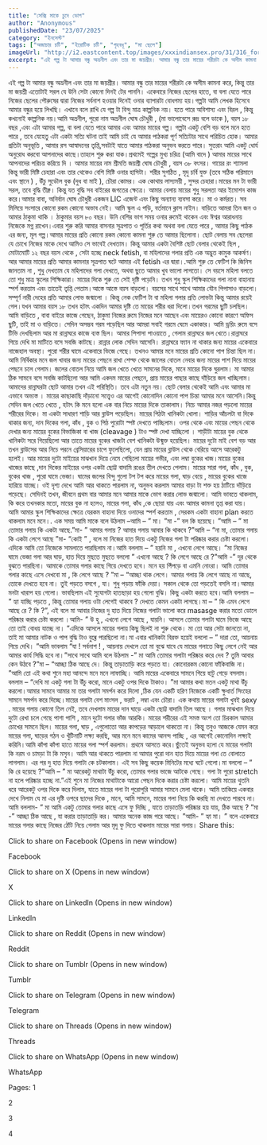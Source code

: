 ```yaml
---
title: "সেক্সি মাকে চুদে ভোগ"
author: "Anonymous"
publishedDate: "23/07/2025"
category: "ইনসেস্ট"
tags: ["অজাচার চটি", "ইরোটিক চটি", "গৃহবধূ", "মা ছেলে"]
imageUrl: "http://i2.eastcontent.top/images/xxxindiansex.pro/31/316_for.jpg"
excerpt: "এই গল্প টা আমার বন্ধু অভ্রনীল এবং তার মা জয়শ্রীর। আমার বন্ধু তার মায়ের শরীরটা কে অসীম কামনা করে, কিন্তু তার মা জয়শ্রী এতোটাই সরল যে উনি সেটা কোনো দিনই টের পাননি। একেবারে নিজের ছেলের হাতে, বা বলা যেতে..."
---
```


এই গল্প টা আমার বন্ধু অভ্রনীল এবং তার মা জয়শ্রীর। আমার বন্ধু তার মায়ের শরীরটা কে অসীম কামনা করে, কিন্তু তার মা জয়শ্রী এতোটাই সরল যে উনি সেটা কোনো দিনই টের পাননি। একেবারে নিজের ছেলের হাতে, বা বলা যেতে পারে নিজের ছেলের পৌরুষের দ্বারা নিজের সর্বনাশ হওয়ার দিনেই ওনার ব্যাপারটা বোধগম্য হয়।গল্পটা আমি লেখক হিসেবে আমার বন্ধুর হয়ে লিখছি। এখানে বলে রাখি যে গল্প টা বিন্দু মাত্র কাল্পনিক নয়। হতে পারে অবিশাস্য এবং বিরল , কিন্তু কখনোই কাল্পনিক নয়।আমি অভ্রনীল, পুরো নাম অভ্রনীল ঘোষ চৌধুরী , (মা ভালোবেসে রুদ্র বলে ডাকে ), বয়স ১৮ বছর ,এবং এটা আমার গল্প, বা বলা যেতে পারে আমার এবং আমার মায়ের গল্প। গল্পটা একটু বেশি বড় বলে মনে হতে পারে , তবে যেহেতু এটা একটা সত্যি ঘটনা তাই আমি চাই যে আমার পাঠকরা পূর্ণ সত্যিটার সাথে পরিচিত হোক। আমার প্রতিটা অনুভূতি , আমার রস আস্বাদনের তৃপ্তি,সবটাই যাতে আমার পাঠকরা অনুভব করতে পারে। সুতরাং আমি একটু ধোর্য অনুরোধ করবো আপনাদের কাছে।তাহলে শুরু করা যাক।প্রথমেই গল্পের মুখ্য চরিত্র (আমি বাদে ) আমার মায়ের সাথে আপনাদের পরিচয় করিয়ে দি । আমার মায়ের নাম শ্রীমতি জয়শ্রী ঘোষ চৌধুরী , বয়স ৩৮ বৎসর। গায়ের রং শ্যামলা কিন্তু ভারী মিষ্টি চেহারা এবং তার থেকেও বেশি মিষ্টি ওনার হাসিটা। শরীর সুগঠিত , মৃদু চর্বি যুক্ত (তবে সঠিক পরিমানে এবং স্থানে ) , উঁচু সুডৌল বুক (দুধ বা মাই ), চৌরা কোমর। এক কোথায় লাস্যময়ী , সুন্দর চেহারা।মায়ের মন টা ভারী সরল, তবে বুদ্ধি তীক্ন। কিন্তু যত বুদ্ধি সব বাইরের জগতের ক্ষেত্রে। আমার বেলায় মায়ের শুধু সরলতা আর ইমোশন কাজ করে।আমার বাবা, অনির্বান ঘোষ চৌধুরী একজন LIC এজেন্ট এবং কিছু অন্যান্য ব্যবসা করে। মা ও কর্মরত। সব মিলিয়ে সংসারে কোনো রকম কোনো অভাব নেই। আমি স্কুল এ পড়ি, বর্তমানে ক্লাস নাইন। বাড়িতে আমরা তিন জন ও আমার ঠাকুমা থাকি । ঠাকুমার বয়স ৮০ বছর। উনি বেশির ভাগ সময় ওনার রুমেই থাকেন এবং ঈশ্বর আরাধনায় নিজেকে মগ্ন রাখেন।এবার শুরু করি আমার বাসনার সূত্রপাত ও পূর্তির কথা অথবা বলা যেতে পারে , আমার কিছু পাঠক এর জন্য, মূল গল্প।আমার মায়ের প্রতি কোনো রকম কোনো কামনা শুরু তে আমার ছিলোনা। ছোট বেলায় সব ছেলেরা যে চোখে নিজের মাকে দেখে আমিও সে ভাবেই দেখতাম। কিন্তু আমার একটা বৈশিষ্ট ছোট বেলার থেকেই ছিল , মোটামোটি ১২ বছর বয়স থেকে , সেটা হচ্ছে neck fetish, বা মহিলাদের গলার প্রতি এক অদ্ভুত কামুক আকর্ষণ। আর আমার মায়ের প্রতি আমার কামনার সূত্রপাত ঘটে আমার এই fetish এর দ্বারা।.আমি শুরু তে ফেটিশ কি জিনিস জানতাম না , শুধু দেখতাম যে মহিলাদের গলা দেখতে, অথবা ছুতে আমার খুব ভালো লাগতো। সে বয়সে মহিলা বলতে তো শুধু মাত্র স্কুলের শিক্ষিকারা। মায়ের দিকে শুরু তে সেই দৃষ্টি পড়েনি। তখন শুধু স্কুল শিক্ষিকাদের গলা নানা বাহানায় স্পর্শ করতাম এবং তাতেই তৃপ্তি পেতাম।আস্তে আস্তে বয়স বাড়লো। বয়সের সাথে সাথে আমার যৌন পিপাসাও বাড়লো। সম্পূর্ণ নারী দেহের প্রতি আমার লোভ জন্মালো । কিন্তু নেক ফেটিশ টা বা মহিলা গলার প্রতি লোভটা কিন্তু আমার রয়েই গেল।যখন আমার বয়স ১৮ তখন হটাৎ একদিন আমার দৃষ্টি তে মায়ের শরীর ধরা দিলো।তখন গরমের ছুটি চলছিল। আমি বাড়িতে , বাবা বাইরে কাজে গেছেন, ঠাকুমা নিজের রুমে নিজের মনে আছেন এবং মায়েরও কোনো কারণে অফিস ছুটি, তাই মা ও বাড়িতে। সেদিন অসম্ভব গরম পড়েছিল আর আমরা সবাই গরমে ঘেমে একাকার। আমি ড্রয়িং রুমে বসে টিভি দেখছিলাম আর মা রান্নাঘরে কাজে ব্যস্ত ছিল। আমার পিপাসা পাওয়াতে , গেলাম রান্নাঘরে জল খেতে।রান্নাঘরে গিয়ে দেখি মা মাটিতে বসে সবজি কাটছে। রান্নার লোক সেদিন আসেনি। রান্নাঘরে ফ্যান না থাকার জন্য মায়ের একেবারে নাজেহাল অবস্থা। পুরো শরীর ঘামে একেবারে ভিজে গেছে। তখনও আমার মনে মায়ের প্রতি কোনো পাপ চিন্তা ছিল না। আমি নির্বিকার মনে জল খাবার জন্য মায়ের পেছনে রাখা শেল্ফ থেকে জালের বোতল নেবার জন্য মায়ের পাশ দিয়ে মায়ের পেছনে চলে গেলাম। জলের বোতল নিয়ে আমি জল খেতে খেতে সামনের দিকে, মানে মায়ের দিকে ঘুরলাম। মা আমার ঠিক সামনে বসে সবজি কাটছিলো আর আমি একদম মায়ের পেছনে, প্রায় মায়ের পাছার কাছে দাঁড়িয়ে জল খাচ্ছিলাম।আমাদের রান্নাঘরটা ছোট আমার তখন এই পরিস্থিতি। তবে এটা নতুন নয়। ছোট বেলার থেকেই আমি এবং আমার মা এভাবে অভ্যস্ত । মায়ের কাছাকাছি দাঁড়ানো সত্ত্বেও এর আগেই কোনোদিন কোনো পাপ চিন্তা আমার মনে আসেনি।কিন্তু সেদিন জল খেতে খেতে , হটাৎ কি মনে হলো এক বার নিচে মায়ের দিকে তাকালাম। নিচে আমার নজর পড়লো মায়ের শরীরের দিকে। মা একটা সাধারণ শাড়ি আর ব্লাউস পড়েছিল। মায়ের পিঠটা খানিকটা খোলা। শাড়ির আঁচলটা বা দিকে থাকার জন্য, দান দিকের গলা, কাঁধ , বুক ও পিঠ পুরোটা স্পষ্ট দেখতে পাচ্ছিলাম। ওপর থেকে এবং মায়ের পেছন থেকে দেখার জন্য মায়ের বুকের বিভাজিকা বা খাজ (cleavage ) টাও স্পষ্ট দেখা যাচ্ছিলো । শাড়ীটা মায়ের বুক থেকে খানিকটা সরে গিয়েছিলো আর তাতে মায়ের বুকের খাজটা বেশ খানিকটা উন্মুক্ত হয়েছিল। মায়ের দুটো মাই বেশ বড় আর তখন ব্লাউসের আর নিচে পরনে ব্রেসিয়ারের চাপে ফুলেছিলো, যেন প্রায় মায়ের ব্লাউস থেকে বেরিয়ে আসে আরেকটু হলেই। আর মায়ের দুটো মাইয়ের মাঝখান দিয়ে নেমে গেছিলো মায়ের গভীর, এবং লম্বা বুকের খাজ।মায়ের বুকের খাজের কাছে ,দান দিকের মাইয়ের ওপর একটা ছোট্ট বাদামি রঙের তীল দেখতে পেলাম। মায়ের সারা গলা, কাঁধ , বুক, বুকের খাজ , পুরো ঘামে ভেজা। ঘামের জলের বিন্দু গুলো টপ টপ করে মায়ের গলা, ঘাড় বেয়ে , মায়ের বুকের খাজে হারিয়ে যাচ্ছে। ওই দৃশ্য দেখে আমি আর থাকতে পারলাম না, অনুভব করলাম আমার বাড়া টা শক্ত হয় ঠাটিয়ে দাঁড়িয়ে পড়েছে। সেদিনই তখন, জীবনে প্রথম বার আমার মনে আমার মাকে ভোগ করার লোভ জন্মালো। আমি ভাবতে থাকলাম, কি করে তখনকার মতো, মায়ের বুক না হলেও, মায়ের গলা, কাঁধ ,কে ছোয়া যায় এবং আমার কামনা তৃপ্ত করা যায়। আমি আমার স্কুল শিক্ষিকাদের ক্ষেত্রে যেরকম বাহানা দিয়ে ওনাদের স্পর্শ করতাম , সেরকম একটা বাহানা plan করতে থাকলাম মনে মনে।. এক সময় আমি মাকে বলে উঠলাম –আমি – ” মা। ”মা -” বল কি হয়েছে। ”আমি – ” মা তোমার গলায় কি একটা আছে.”মা- ” আমার গলায় ? আমার গলায় আবার কি থাকবে ?”আমি – “না মা, তোমার গলায় কি একটা লেগে আছে ”মা- “কোই ” , বলে মা নিজের হাত দিয়ে একটু নিজের গলা টা পরিষ্কার করার চেষ্টা করলো। এদিকে আমি তো নিজেকে সামলাতে পারছিলাম না।আমি বললাম – ” হয়নি মা , এখনো লেগে আছে। ”মা নিজের ঘামে ভেজা গলা আর ঘাড়, হাত দিয়ে মুছতে মুছতে বললো ” এখনো আছে ? কি লেগে আছে রে ?”আমি -” দূর থেকে বুঝতে পারছিনা। আমাকে তোমার গলার কাছে গিয়ে দেখতে হবে। মনে হয় পিঁপড়ে বা এমনি নোংরা। আমি তোমার গলার কাছে এসে দেখবো মা , কি লেগে আছে ? ”মা – “আচ্ছা থাক লেগে। আমার গলায় কি লেগে আছে না আছে, তোকে দেখতে হবে না। তুই পড়তে বসগে , যা। শুধু পড়ায় ফাঁকি দেয়া। সকাল থেকে তো পড়তেই বসলি না।আমার মনটা খারাপ হয় গেলো। ভাবছিলাম এই সুযোগটা হাতছাড়া হয় গেলো বুঝি। কিছু একটা করতে হবে।আমি বললাম – ” হ্যা যাচ্ছি পড়তে , কিন্তু তোমার গলায় ওটা লেগেই থাকবে ? দেখতে কেমন একটা লাগছে।মা – ” কি এমন লেগে আছে রে ? কি ?”, এই বলে মা আবার নিজের দু হাত দিয়ে নিজের গলাটা ভালো করে masasge করার মতো ডোলে পরিষ্কার করার চেষ্টা করলো ।আমি- ” উ হু , এখনো লেগে আছে , যায়নি। আসলে তোমার গলাটা ঘামে ভিজে আছে তো তাই বোধয় যাচ্ছে না। ”এদিকে আসলে মায়ের গলায় কিছু ছিলই না শুরু থেকে। মা তো আর সেটা জানতো না, তাই মা আমার নাটক ও পাপ বুদ্ধি টাও বুঝ্তে পারছিলো না।মা এবার খানিকটা বিরক্ত হয়েই বললো – ” দারা তো, আয়নায় গিয়ে দেখি। ”আমি ভাবলাম “যা ! সর্বনাশ ! , আয়নায় দেখলে তো মা বুঝে যাবে যে মায়ের গলাতে কিছু লেগে নেই আর আমার কার্য সিদ্ধি হবে না।”সাথে সাথে আমি বলে উঠলাম -” মা আমি তোমার গলাটা পরিষ্কার করে দেব ? তুমি আবার কেন উঠবে ?”মা – “আচ্ছা ঠিক আছে দে। কিন্তু তাড়াতাড়ি করে পড়তে যা। কোনোরকম কোনো ফাঁকিবাজি না। ”আমি তো এই কথা শুনে মহা আনন্দে মনে মনে লাফাচ্ছি। আমি মায়ের একেবারে সামনে গিয়ে হাটু গেড়ে বসলাম।বললাম – “দেখি মা একটু গলা টা উঁচু করো, মানে একটু ওপর দিকে টাকাও। ”মা আমার কথা মতন একটু মাথা উঁচু করলো।আমার সামনে আমার মা তার গলাটা সমর্পন করে দিলো ,ঠিক যেন একটি হরিণ নিজেকে একটি ক্ষুধার্ত সিংহের সামনে সমর্পন করে দিচ্ছে।মায়ের গলাটা বেশ মাংসল , ভরাট , লম্বা এবং চৌরা। এক কথায় মায়ের গলাটা খুবই sexy . মায়ের গলায় কোনো তিল নেই, তবে দেখলাম মায়ের দান ঘাড়ে একটা ছোট্ট বাদামি তিল আছে । গলার মাঝখান দিয়ে দুটো রেখা চলে গেছে পাশা পাশি , মানে দুটো গলার ভাঁজ আরকি। মায়ের শরীরের এই সমস্ত অংশ তো চিরকাল আমার চোখের সামনে ছিল। মায়ের গলা, ঘাড় , এগুলোতো আর কাপড়ের আড়ালে থাকতো না। কিন্তু তবুও আজকে যেমন করে মায়ের গলা, ঘাড়ের গঠন ও খুঁটিনাটি লক্ষ্য করছি, আর মনে মনে কামের আনন্দ পাচ্ছি , এর আগেই কোনোদিন লক্ষ্যই করিনি।আমি কাঁপা কাঁপা হাতে মায়ের গলা স্পর্শ করলাম। প্রথমে আসতে করে।ছুঁতেই অনুভব হলো যে মায়ের গলাটা কি নরম ও চামড়া টা কি মসৃন। আমি আর থাকতে পারলাম না আমার পুরো দান হাত দিয়ে মায়ের গলা তে বোলাতে লাগলাম। এর পর দু হাত দিয়ে গলাটা কে চটকালাম। এই সব কিছু কয়েক মিনিটের মধ্যে ঘটে গেলো।মা বললো – ” কি রে হয়েছে ?”আমি – ” মা আরেকটু মাথাটা উঁচু করো, তোমার গলার ভাজে আটকে গেছে। গলা টা পুরো stretch না হলে পরিষ্কার হচ্ছে না.”এই শুনে মা নিজের মাথাটাকে আরো পেছন দিকে করার চেষ্টা করলো। আমি মায়ের থুতনি ধরে আরেকটু ওপর দিকে করে দিলাম, যাতে মায়ের গলা টা পুরোপুরি আমার সামনে মেলা থাকে। আমি তাকিয়ে একবার দেখে নিলাম যে মা এর দৃষ্টি ওপরে ছাদের দিকে , মানে, আমি সামনে, মায়ের গলা নিয়ে কি করছি মা দেখতে পারবে না।আমি বললাম- ” মা আমি একটু তোমার গলার কাছে এসে ফু দিচ্ছি , যাতে তাড়াতড়ি পরিষ্কার হয় যায়, ঠিক আছে ? ”মা -” আচ্ছা ঠিক আছে , যা করার তাড়াতাড়ি কর। আমার অনেক কাজ পরে আছে। ”আমি- ” হ্যা মা। ” বলে একেবারে মায়ের গলার কাছে নিজের ঠোঁট নিয়ে গেলাম আর মৃদু ফু দিতে থাকলাম মায়ের সারা গলায়।
Share this:


Click to share on Facebook (Opens in new window)


Facebook




Click to share on X (Opens in new window)


X




Click to share on LinkedIn (Opens in new window)


LinkedIn




Click to share on Reddit (Opens in new window)


Reddit




Click to share on Tumblr (Opens in new window)


Tumblr




Click to share on Telegram (Opens in new window)


Telegram




Click to share on Threads (Opens in new window)


Threads




Click to share on WhatsApp (Opens in new window)


WhatsApp


Pages: 
1
 
2
 
3
 
4
